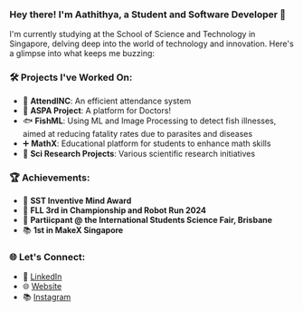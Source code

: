 ### Hey there! I'm Aathithya, a Student and Software Developer 🚀

I'm currently studying at the School of Science and Technology in Singapore, delving deep into the world of technology and innovation. Here's a glimpse into what keeps me buzzing:

### 🛠️ Projects I've Worked On:
- 📝 **AttendINC**: An efficient attendance system
- 🌱 **ASPA Project**: A platform for Doctors!
- 🐟 **FishML**: Using ML and Image Processing to detect fish illnesses, aimed at reducing fatality rates due to parasites and diseases
- ➕ **MathX**: Educational platform for students to enhance math skills
- 🔬 **Sci Research Projects**: Various scientific research initiatives

### 🏆 Achievements:
- 🥇 **SST Inventive Mind Award**
- 🚀 **FLL 3rd in Championship and Robot Run 2024**
- 🧪 **Partiicpant @ the International Students Science Fair, Brisbane**
- 📚 **1st in MakeX Singapore**

### 🌐 Let's Connect:
- 📌 [LinkedIn](https://www.linkedin.com/in/aathithya-j)
- 🌐 [Website](https://aathithya.vercel.app)
- 📚 [Instagram](https://www.instagram.com/aathithya.j/)

